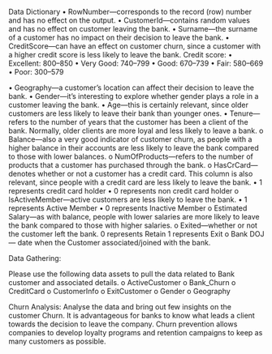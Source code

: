 Data Dictionary
•	RowNumber—corresponds to the record (row) number and has no effect on the output.
•	CustomerId—contains random values and has no effect on customer leaving the bank.
•	Surname—the surname of a customer has no impact on their decision to leave the bank.
•	CreditScore—can have an effect on customer churn, since a customer with a higher credit score is less likely to leave the bank.
Credit score:
•	Excellent: 800–850
•	Very Good: 740–799
•	Good: 670–739
•	Fair: 580–669
•	Poor: 300–579

•	Geography—a customer’s location can affect their decision to leave the bank.
•	Gender—it’s interesting to explore whether gender plays a role in a customer leaving the bank.
•	Age—this is certainly relevant, since older customers are less likely to leave their bank than younger ones.
•	Tenure—refers to the number of years that the customer has been a client of the bank. Normally, older clients are more loyal and less likely to leave a bank.
o	Balance—also a very good indicator of customer churn, as people with a higher balance in their accounts are less likely to leave the bank compared to those with lower balances.
o	NumOfProducts—refers to the number of products that a customer has purchased through the bank. 
o	HasCrCard—denotes whether or not a customer has a credit card. This column is also relevant, since people with a credit card are less likely to leave the bank.
•	1 represents credit card holder
•	0 represents non credit card holder
o	IsActiveMember—active customers are less likely to leave the bank.
•	1 represents Active Member
•	0 represents Inactive Member
o	Estimated Salary—as with balance, people with lower salaries are more likely to leave the bank compared to those with higher salaries.
o	Exited—whether or not the customer left the bank.
  0 represents Retain 
  1 represents Exit
o	Bank DOJ — date when the Customer associated/joined  with the bank.


Data Gathering:

Please use the following data assets to pull the data related to Bank customer and associated details.
o	ActiveCustomer 
o	Bank_Churn
o	CreditCard
o	CustomerInfo
o	ExitCustomer
o	Gender
o	Geography

Churn Analysis:
Analyse the data and bring out few insights on the customer Churn.
It is advantageous for banks to know what leads a client towards the decision to leave the company.
Churn prevention allows companies to develop loyalty programs and retention campaigns to keep as many customers as possible.

